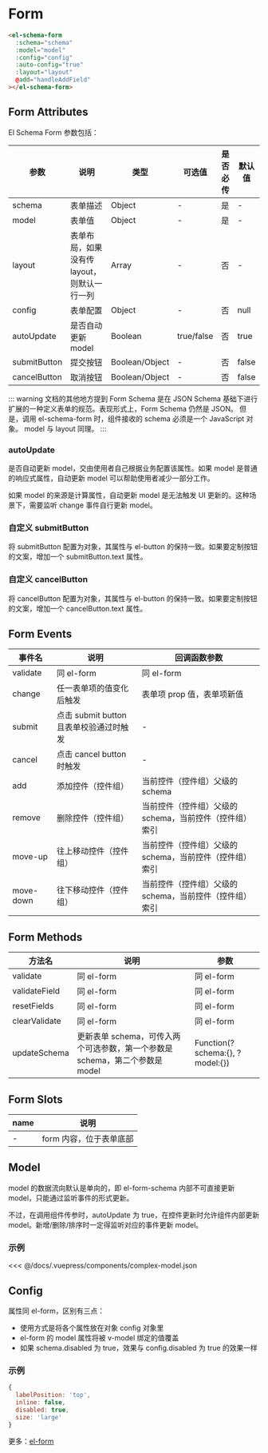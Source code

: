 # Form

```html
<el-schema-form
  :schema="schema"
  :model="model"
  :config="config"
  :auto-config="true"
  :layout="layout"
  @add="handleAddField"
></el-schema-form>
```

## Form Attributes

El Schema Form 参数包括：

| 参数       | 说明                                        | 类型    | 可选值     | 是否必传 | 默认值 |
| ---------- | ------------------------------------------- | ------- | ---------- | -------- | ------ |
| schema     | 表单描述                                    | Object  | -          | 是       | -      |
| model      | 表单值                                      | Object  | -          | 是       | -      |
| layout     | 表单布局，如果没有传 layout，则默认一行一列 | Array   | -          | 否       | -      |
| config     | 表单配置                                    | Object  | -          | 否       | null   |
| autoUpdate | 是否自动更新 model                          | Boolean | true/false | 否       | true  |
| submitButton | 提交按钮                          | Boolean/Object | - | 否       | false  |
| cancelButton | 取消按钮                          | Boolean/Object | - | 否       | false  |


::: warning
文档的其他地方提到 Form Schema 是在 JSON Schema 基础下进行扩展的一种定义表单的规范。表现形式上，Form Schema 仍然是 JSON。
但是，调用 el-schema-form 时，组件接收的 schema 必须是一个 JavaScript 对象。
model 与 layout 同理。
:::

### autoUpdate

是否自动更新 model，交由使用者自己根据业务配置该属性。如果 model 是普通的响应式属性，自动更新 model 可以帮助使用者减少一部分工作。

如果 model 的来源是计算属性，自动更新 model 是无法触发 UI 更新的。这种场景下，需要监听 change 事件自行更新 model。

### 自定义 submitButton

将 submitButton 配置为对象，其属性与 el-button 的保持一致。如果要定制按钮的文案，增加一个 submitButton.text 属性。

### 自定义 cancelButton

将 cancelButton 配置为对象，其属性与 el-button 的保持一致。如果要定制按钮的文案，增加一个 cancelButton.text 属性。


## Form Events

| 事件名          | 说明                     | 回调函数参数                                                |
| --------------- | ------------------------ | ------------------------------------------------------- |
| validate        | 同 el-form               | 同 el-form                                              |
| change          | 任一表单项的值变化后触发 | 表单项 prop 值，表单项新值                              |
| submit          | 点击 submit button 且表单校验通过时触发 | -                              |
| cancel          | 点击 cancel button 时触发 | -                              |
| add       | 添加控件（控件组）       | 当前控件（控件组）父级的 schema                         |
| remove    | 删除控件（控件组）       | 当前控件（控件组）父级的 schema，当前控件（控件组）索引 |
| move-up   | 往上移动控件（控件组）   | 当前控件（控件组）父级的 schema，当前控件（控件组）索引 |
| move-down | 往下移动控件（控件组）   | 当前控件（控件组）父级的 schema，当前控件（控件组）索引 |

## Form Methods

| 方法名        | 说明                                                         | 参数                            |
| ------------- | ------------------------------------------------------------ | ------------------------------- |
| validate      | 同 el-form                                                   | 同 el-form                      |
| validateField | 同 el-form                                                   | 同 el-form                      |
| resetFields   | 同 el-form                                                   | 同 el-form                      |
| clearValidate | 同 el-form                                                   | 同 el-form                      |
| updateSchema  | 更新表单 schema，可传入两个可选参数，第一个参数是 schema，第二个参数是 model | Function(?schema:{}, ?model:{}) |

## Form Slots

| name | 说明                    |
| ---- | ----------------------- |
| -    | form 内容，位于表单底部 |


## Model

model 的数据流向默认是单向的，即 el-form-schema 内部不可直接更新 model，只能通过监听事件的形式更新。

不过，在调用组件传参时，autoUpdate 为 true，在控件更新时允许组件内部更新 model。新增/删除/排序时一定得监听对应的事件更新 model。

### 示例

<<< @/docs/.vuepress/components/complex-model.json

## Config

属性同 el-form，区别有三点：
- 使用方式是将各个属性放在对象 config 对象里
- el-form 的 model 属性将被 v-model 绑定的值覆盖
- 如果 schema.disabled 为 true，效果与 config.disabled 为 true 的效果一样

### 示例

```javascript
{
  labelPosition: 'top',
  inline: false,
  disabled: true,
  size: 'large'
}
```

更多：[el-form](https://element.eleme.cn/#/zh-CN/component/form)
